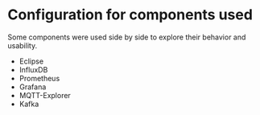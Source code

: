 # Configuration for components used

Some components were used side by side to explore their behavior and usability.

* Eclipse
* InfluxDB
* Prometheus
* Grafana
* MQTT-Explorer
* Kafka
